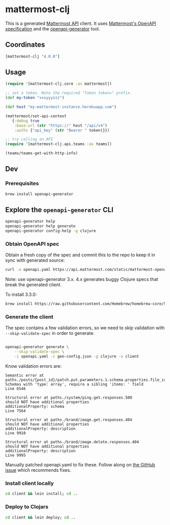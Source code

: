 # mattermost-clj

This is a generated [Mattermost API](https://api.mattermost.com/) client. It
uses [Mattermost's OpenAPI
specification](https://api.mattermost.com/static/mattermost-openapi-v4.yaml) and
the [openapi-generator](https://github.com/OpenAPITools/openapi-generator) tool.

## Coordinates

```clojure
[mattermost-clj "4.0.0"]
```

## Usage

```clojure
(require '[mattermost-clj.core :as mattermost])

;; set a token. Note the required "Token token=" prefix.
(def my-token "xxxyyyzzz")

(def host "my-mattermost-instance.herokuapp.com")

(mattermost/set-api-context
   {:debug true
    :base-url (str "https://" host "/api/v4")
    :auths {"api_key" (str "Bearer " token)}})

;; try calling an API
(require '[mattermost-clj.api.teams :as teams])

(teams/teams-get-with-http-info)
```

## Dev

### Prerequisites

```bash
brew install openapi-generator
```

## Explore the `openapi-generator` CLI

```bash
openapi-generator help
openapi-generator help generate
openapi-generator config-help -g clojure
```

### Obtain OpenAPI spec

Obtain a fresh copy of the spec and commit this to the repo to keep it in sync
with generated source:

```bash
curl -o openapi.yaml https://api.mattermost.com/static/mattermost-openapi-v4.yaml
```

Note: use openapi-generator 3.x. 4.x generates buggy Clojure specs that break
the generated client.

To install 3.3.0:

```bash
brew install https://raw.githubusercontent.com/Homebrew/homebrew-core/53d1f029cb5694a41640cff05a3791e5ffac37c6/Formula/openapi-generator.rb
```

### Generate the client

The spec contains a few validation errors, so we need to skip validation with
`--skip-validate-spec` in order to generate.

```bash

openapi-generator generate \
    --skip-validate-spec \
    -i openapi.yaml -c gen-config.json -g clojure -o client
```

Know validation errors are:

```
Semantic error at paths./posts/{post_id}/patch.put.parameters.1.schema.properties.file_ids
Schemas with 'type: array', require a sibling 'items: ' field
Line 6546

Structural error at paths./system/ping.get.responses.500
should NOT have additional properties
additionalProperty: schema
Line 7564

Structural error at paths./brand/image.get.responses.404
should NOT have additional properties
additionalProperty: description
Line 9910

Structural error at paths./brand/image.delete.responses.404
should NOT have additional properties
additionalProperty: description
Line 9995
```

Manually patched openapi.yaml to fix these. Follow along on [the GitHub
issue](https://github.com/mattermost/mattermost-api-reference/issues/468) which
recommends fixes.

### Install client locally

```bash
cd client && lein install; cd ..
```

### Deploy to Clojars

```bash
cd client && lein deploy; cd ..
```
